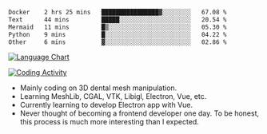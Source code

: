 <!--START_SECTION:waka-->

```txt
Docker    2 hrs 25 mins   ████████████████▓░░░░░░░░   67.08 %
Text      44 mins         █████░░░░░░░░░░░░░░░░░░░░   20.54 %
Mermaid   11 mins         █▒░░░░░░░░░░░░░░░░░░░░░░░   05.30 %
Python    9 mins          █░░░░░░░░░░░░░░░░░░░░░░░░   04.22 %
Other     6 mins          ▓░░░░░░░░░░░░░░░░░░░░░░░░   02.86 %
```

<!--END_SECTION:waka-->

<!--START_SECTION:waka_lang_chart_svg-->
[![Language Chart](https://wakatime.com/share/@DYPro_MIKE/13ed6aa1-fa8f-42b5-8fa7-97c58e94375f.svg)](https://wakatime.com)
<!--END_SECTION:waka_lang_chart_svg-->

<!--START_SECTION:waka_coding_activity_svg-->
[![Coding Activity](https://wakatime.com/share/@DYPro_MIKE/2224f81a-edc4-46bb-b59e-25de5147ed15.svg)](https://wakatime.com)
<!--END_SECTION:waka_coding_activity_svg-->

<!--
**0x11111111/0x11111111** is a ✨ _special_ ✨ repository because its `README.md` (this file) appears on your GitHub profile.

Here are some ideas to get you started:

- 🔭 I’m currently working on ...
- 🌱 I’m currently learning ...
- 👯 I’m looking to collaborate on ...
- 🤔 I’m looking for help with ...
- 💬 Ask me about ...
- 📫 How to reach me: ...
- 😄 Pronouns: ...
- ⚡ Fun fact: ...
-->
- Mainly coding on 3D dental mesh manipulation.
- Learning MeshLib, CGAL, VTK, Libigl, Electron, Vue, etc.
- Currently learning to develop Electron app with Vue.
- Never thought of becoming a frontend developer one day. To be honest, this process is much more interesting than I expected.
